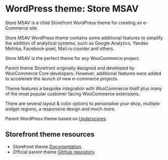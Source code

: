 # WordPress theme: Store MSAV
Store MSAV is a child Storefront WordPress theme for creating an e-Commerce site.

Store MSAV WordPress theme contains some additional features to simplify the addition of analytical systems, such as Google Analytics, Yandex Metrika, Facebook-pixel, Mail.ru counter and others.

Store MSAV is the perfect theme for any WooCommerce project.

Parent theme Storefront originally designed and developed by WooCommerce Core developers. However, additional features were added to accelerate the launch of new e-commerce projects.

Theme features a bespoke integration with WooCommerce itself plus many of the most popular customer facing WooCommerce extensions.

There are several layout & color options to personalise your shop, multiple widget regions, a responsive design and much more.

Parent WordPress theme based on [Underscores](http://underscores.me/).

## Storefront theme resources
* Storefront theme [Documentation](https://docs.woocommerce.com/documentation/themes/storefront/).
* Official parent theme [GitHub repository](https://github.com/woocommerce/storefront).